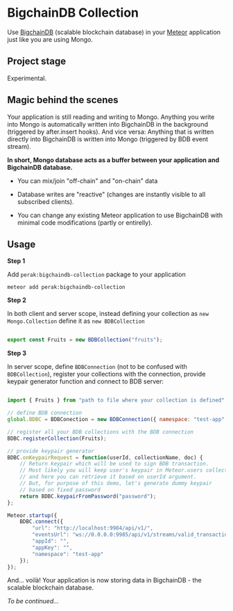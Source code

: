 # BigchainDB Collection

Use [BigchainDB](https://www.bigchaindb.com/) (scalable blockchain database) in your [Meteor](https://www.meteor.com) application just like you are using Mongo.


## Project stage

Experimental.


## Magic behind the scenes

Your application is still reading and writing to Mongo. Anything you write into Mongo is automatically written into BigchainDB in the background (triggered by after.insert hooks). And vice versa: Anything that is written directly into BigchainDB is written into Mongo (triggered by BDB event stream).

**In short, Mongo database acts as a buffer between your application and BigchainDB database.**

- You can mix/join "off-chain" and "on-chain" data

- Database writes are "reactive" (changes are instantly visible to all subscribed clients).

- You can change any existing Meteor application to use BigchainDB with minimal code modifications (partly or entirelly).


## Usage

**Step 1**

Add `perak:bigchaindb-collection` package to your application

```
meteor add perak:bigchaindb-collection
```

**Step 2**

In both client and server scope, instead defining your collection as `new Mongo.Collection` define it as `new BDBCollection`

```javascript

export const Fruits = new BDBCollection("fruits");

```


**Step 3**

In server scope, define `BDBConnection` (not to be confused with `BDBCollection`), register your collections with the connection, provide keypair generator function and connect to BDB server:

```javascript

import { Fruits } from "path to file where your collection is defined";

// define BDB connection
global.BDBC = BDBConection = new BDBConnection({ namespace: "test-app" });

// register all your BDB collections with the BDB connection
BDBC.registerCollection(Fruits);

// provide keypair generator
BDBC.onKeypairRequest = function(userId, collectionName, doc) {
	// Return keypair which will be used to sign BDB transaction.
	// Most likely you will keep user's keypair in Meteor.users collection
	// and here you can retrieve it based on userId argument.
	// But, for purpose of this demo, let's generate dummy keypair
	// based on fixed password
	return BDBC.keypairFromPassword("password");
};

Meteor.startup({
	BDBC.connect({
		"url": "http://localhost:9984/api/v1/",
		"eventsUrl": "ws://0.0.0.0:9985/api/v1/streams/valid_transactions",
		"appId": "",
		"appKey": "",
		"namespace": "test-app"
	});
});

```

And... voilà! Your application is now storing data in BigchainDB - the scalable blockchain database.


*To be continued...*

